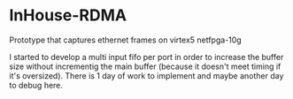 InHouse-RDMA
============
Prototype that captures ethernet frames on virtex5 netfpga-10g

I started to develop a multi input fifo per port in order to increase the buffer size without incrementig the main buffer (because it doesn't meet timing if it's oversized).
There is 1 day of work to implement and maybe another day to debug here.
